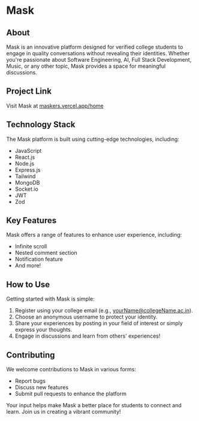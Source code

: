 # Mask

## About

Mask is an innovative platform designed for verified college students to engage in quality conversations without revealing their identities. Whether you're passionate about Software Engineering, AI, Full Stack Development, Music, or any other topic, Mask provides a space for meaningful discussions.

## Project Link

Visit Mask at [maskers.vercel.app/home](https://maskers.vercel.app/home)

## Technology Stack

The Mask platform is built using cutting-edge technologies, including:

- JavaScript
- React.js
- Node.js
- Express.js
- Tailwind
- MongoDB
- Socket.io
- JWT
- Zod

## Key Features

Mask offers a range of features to enhance user experience, including:

- Infinite scroll
- Nested comment section
- Notification feature
- And more!

## How to Use

Getting started with Mask is simple:

1. Register using your college email (e.g., yourName@collegeName.ac.in).
2. Choose an anonymous username to protect your identity.
3. Share your experiences by posting in your field of interest or simply express your thoughts.
4. Engage in discussions and learn from others' experiences!

## Contributing

We welcome contributions to Mask in various forms:

- Report bugs
- Discuss new features
- Submit pull requests to enhance the platform

Your input helps make Mask a better place for students to connect and learn. Join us in creating a vibrant community!
